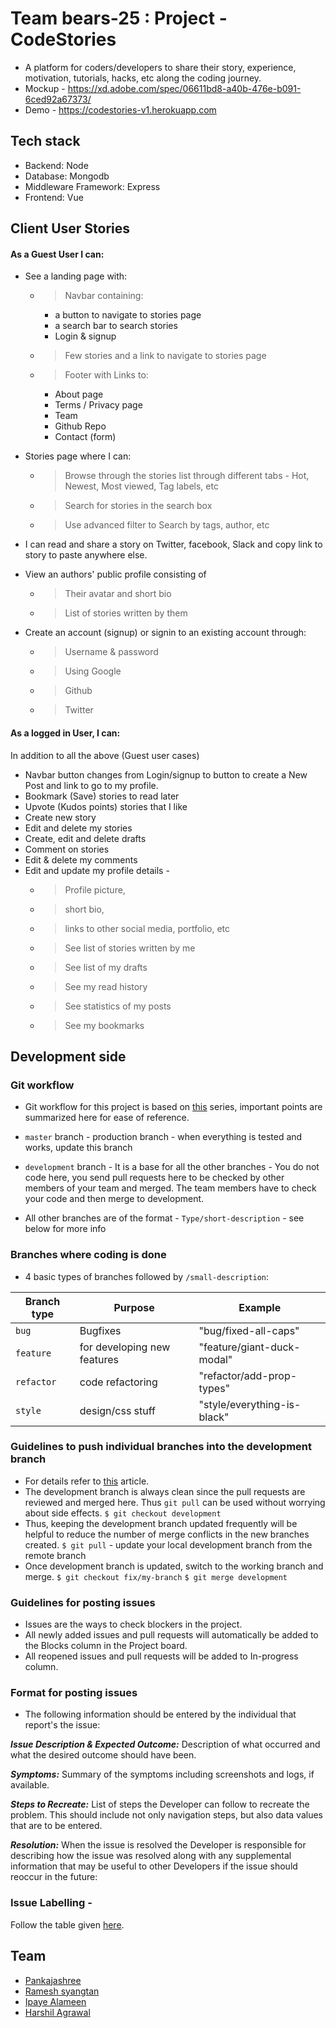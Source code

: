 # Team bears-25 : Project - CodeStories

* A platform for coders/developers to share their story, experience, motivation, tutorials, hacks, etc along the coding journey.
* Mockup - https://xd.adobe.com/spec/06611bd8-a40b-476e-b091-6ced92a67373/
* Demo - https://codestories-v1.herokuapp.com

## Tech stack

* Backend: Node
* Database: Mongodb
* Middleware Framework: Express
* Frontend: Vue

## Client User Stories

#### As a Guest User I can:

* See a landing page with:
  - > Navbar containing:
      - a button to navigate to stories page
      - a search bar to search stories
      - Login & signup
  - > Few stories and a link to navigate to stories page
  - > Footer with Links to:
     - About page
     - Terms / Privacy page
     - Team
     - Github Repo
     - Contact (form)

* Stories page where I can:
  - > Browse through the stories list through different tabs - Hot, Newest, Most viewed, Tag labels, etc
  - > Search for stories in the search box
  - > Use advanced filter to Search by tags, author, etc
* I can read and share a story on Twitter, facebook, Slack and copy link to story to paste anywhere else. 
* View an authors' public profile consisting of
  - > Their avatar and short bio
  - > List of stories written by them
* Create an account (signup) or signin to an existing account through:
  - > Username & password
  - > Using Google 
  - > Github
  - > Twitter

#### As a logged in User, I can:

In addition to all the above (Guest user cases)
* Navbar button changes from Login/signup to button to create a New Post and link to go to my profile.
* Bookmark (Save) stories to read later
* Upvote (Kudos points) stories that I like
* Create new story
* Edit and delete my stories
* Create, edit and delete drafts
* Comment on stories
* Edit & delete my comments
* Edit and update my profile details - 
  - > Profile picture, 
  - > short bio, 
  - > links to other social media, portfolio, etc 
  - > See list of stories written by me
  - > See list of my drafts
  - > See my read history
  - > See statistics of my posts
  - > See my bookmarks

## Development side

### Git workflow

* Git workflow for this project is based on [this](https://medium.com/@francesco.agnoletto/how-to-not-f-up-your-local-files-with-git-part-1-e0756c88fd3c) series, important points are summarized here for ease of reference.

* `master` branch - production branch - when everything is tested and works, update this branch
* `development` branch - It is a base for all the other branches - You do not code here, you send pull requests here to be checked by other members of your team and merged. The team members have to check your code and then merge to development.
* All other branches are of the format - `Type/short-description` - see below for more info

### Branches where coding is done 

* 4 basic types of branches followed by `/small-description`:

| Branch type | Purpose | Example
| ----------- | ------- | -------|
| `bug` | Bugfixes | "bug/fixed-all-caps"
| `feature` | for developing new features | "feature/giant-duck-modal"
| `refactor` | code refactoring | "refactor/add-prop-types"
| `style` | design/css stuff | "style/everything-is-black"

### Guidelines to push individual branches into the development branch

* For details refer to [this](https://medium.com/@francesco.agnoletto/how-to-not-f-up-your-local-files-with-git-part-2-fc4e243be02a) article.
* The development branch is always clean since the pull requests are reviewed and merged here. Thus `git pull` can be used without worrying about side effects. 
`$ git checkout development`
* Thus, keeping the development branch updated frequently will be helpful to reduce the number of merge conflicts in the new branches created.
`$ git pull` - update your local development branch from the remote branch 
* Once development branch is updated, switch to the working branch and merge.
`$ git checkout fix/my-branch`
`$ git merge development`

### Guidelines for posting issues

* Issues are the ways to check blockers in the project.
* All newly added issues and pull requests will automatically be added to the Blocks column in the Project board.
* All reopened issues and pull requests will be added to In-progress column.

### Format for posting issues

* The following information should be entered by the individual that report's the issue:

**_Issue Description & Expected Outcome:_** Description of what occurred and what the desired outcome should have been.

**_Symptoms:_** Summary of the symptoms including screenshots and logs, if available.

**_Steps to Recreate:_** List of steps the Developer can follow to recreate the problem. This should include not only navigation steps, but also data values that are to be entered.

**_Resolution:_** When the issue is resolved the Developer is responsible for describing how the issue was resolved along with any supplemental information that may be useful to other Developers if the issue should reoccur in the future:

### Issue Labelling - 
Follow the table given [here](https://github.com/Chingu-cohorts/pmrok/wiki/Getting-Started:-Issue-Reporting-and-Tracking#the-importance-of-labels).

## Team

* [Pankajashree](https://github.com/pankaja-shree)
* [Ramesh syangtan](https://github.com/rameshsyn)
* [Ipaye Alameen](https://github.com/Ipaye)
* [Harshil Agrawal](https://github.com/harshil1712)








